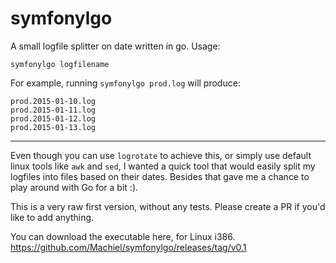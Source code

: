 symfonylgo
============================

A small logfile splitter on date written in go. Usage:

`symfonylgo logfilename`

For example, running `symfonylgo prod.log` will produce:

	prod.2015-01-10.log
	prod.2015-01-11.log
	prod.2015-01-12.log
	prod.2015-01-13.log

-------------------

Even though you can use `logrotate` to achieve this, or simply use default linux tools like `awk` and `sed`, I wanted a quick tool that would easily split my logfiles into files based on their dates. Besides that gave me a chance to play around with Go for a bit :).

This is a very raw first version, without any tests. Please create a PR if you'd like to add anything.

You can download the executable here, for Linux i386. https://github.com/Machiel/symfonylgo/releases/tag/v0.1
